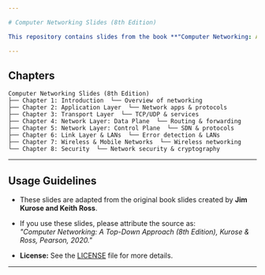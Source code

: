 ```yaml
---

# Computer Networking Slides (8th Edition)

This repository contains slides from the book **"Computer Networking: A Top-Down Approach (8th Edition)"** by Jim Kurose and Keith Ross. Each chapter covers a specific topic in networking, providing a comprehensive understanding of the field.

---
```


## Chapters  

```
Computer Networking Slides (8th Edition)
├── Chapter 1: Introduction  └── Overview of networking
├── Chapter 2: Application Layer  └── Network apps & protocols
├── Chapter 3: Transport Layer  └── TCP/UDP & services
├── Chapter 4: Network Layer: Data Plane  └── Routing & forwarding
├── Chapter 5: Network Layer: Control Plane  └── SDN & protocols
├── Chapter 6: Link Layer & LANs  └── Error detection & LANs
├── Chapter 7: Wireless & Mobile Networks  └── Wireless networking
└── Chapter 8: Security  └── Network security & cryptography
```

---

## Usage Guidelines  

- These slides are adapted from the original book slides created by **Jim Kurose and Keith Ross**.  
- If you use these slides, please attribute the source as:  
  _"Computer Networking: A Top-Down Approach (8th Edition), Kurose & Ross, Pearson, 2020."_

- **License:** See the [LICENSE](./LICENSE) file for more details.

---
